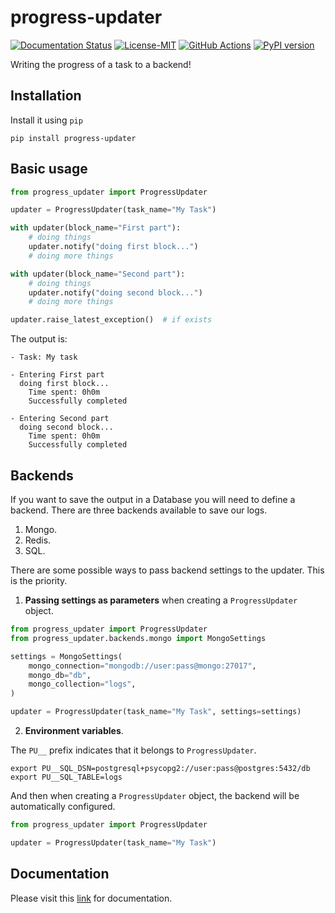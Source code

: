 progress-updater
=================

[![Documentation Status](https://readthedocs.org/projects/progress-updater/badge/?version=latest)](https://progress-updater.readthedocs.io/en/latest/?badge=latest)
[![License-MIT](https://img.shields.io/badge/License-MIT-yellow.svg)](https://github.com/pyprogrammerblog/progress-updater/blob/master/LICENSE)
[![GitHub Actions](https://github.com/pyprogrammerblog/progress-updater/workflows/CI/badge.svg/)](https://github.com/pyprogrammerblog/progress-updater/workflows/CI/badge.svg/)
[![PyPI version](https://badge.fury.io/py/progress-updater.svg)](https://badge.fury.io/py/progress-updater)

Writing the progress of a task to a backend!

Installation
-------------

Install it using ``pip``

```shell
pip install progress-updater
```

Basic usage
-------------

```python
from progress_updater import ProgressUpdater

updater = ProgressUpdater(task_name="My Task")

with updater(block_name="First part"):
    # doing things
    updater.notify("doing first block...")
    # doing more things

with updater(block_name="Second part"):
    # doing things
    updater.notify("doing second block...")
    # doing more things

updater.raise_latest_exception()  # if exists
```

The output is:
```shell
- Task: My task

- Entering First part
  doing first block...
	Time spent: 0h0m
	Successfully completed

- Entering Second part
  doing second block...
	Time spent: 0h0m
	Successfully completed
```

Backends
----------
If you want to save the output in a Database you will need to define 
a backend. There are three backends available to save our logs.

1. Mongo.
2. Redis.
3. SQL.

There are some possible ways to pass backend settings to the updater. 
This is the priority.

1. **Passing settings as parameters** when creating a `ProgressUpdater` object.

```python
from progress_updater import ProgressUpdater
from progress_updater.backends.mongo import MongoSettings

settings = MongoSettings(
    mongo_connection="mongodb://user:pass@mongo:27017",
    mongo_db="db",
    mongo_collection="logs",
)

updater = ProgressUpdater(task_name="My Task", settings=settings)
```

2. **Environment variables**.

The `PU__` prefix indicates that it belongs to `ProgressUpdater`.
```shell
export PU__SQL_DSN=postgresql+psycopg2://user:pass@postgres:5432/db
export PU__SQL_TABLE=logs
```

And then when creating a `ProgressUpdater` object, the backend will be 
automatically configured.
```python
from progress_updater import ProgressUpdater

updater = ProgressUpdater(task_name="My Task")
```

Documentation
--------------

Please visit this [link](https://progress-updater.readthedocs.io/en/latest/) for documentation.
